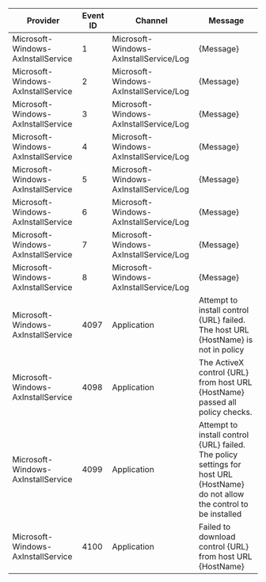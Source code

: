 Provider                            |  Event ID  |  Channel                                 |  Message
------------------------------------|------------|------------------------------------------|-------------------------------------------------------------------------------------------------------------------------------
Microsoft-Windows-AxInstallService  |  1         |  Microsoft-Windows-AxInstallService/Log  |  {Message}
Microsoft-Windows-AxInstallService  |  2         |  Microsoft-Windows-AxInstallService/Log  |  {Message}
Microsoft-Windows-AxInstallService  |  3         |  Microsoft-Windows-AxInstallService/Log  |  {Message}
Microsoft-Windows-AxInstallService  |  4         |  Microsoft-Windows-AxInstallService/Log  |  {Message}
Microsoft-Windows-AxInstallService  |  5         |  Microsoft-Windows-AxInstallService/Log  |  {Message}
Microsoft-Windows-AxInstallService  |  6         |  Microsoft-Windows-AxInstallService/Log  |  {Message}
Microsoft-Windows-AxInstallService  |  7         |  Microsoft-Windows-AxInstallService/Log  |  {Message}
Microsoft-Windows-AxInstallService  |  8         |  Microsoft-Windows-AxInstallService/Log  |  {Message}
Microsoft-Windows-AxInstallService  |  4097      |  Application                             |  Attempt to install control {URL} failed. The host URL {HostName} is not in policy
Microsoft-Windows-AxInstallService  |  4098      |  Application                             |  The ActiveX control {URL} from host URL {HostName} passed all policy checks.
Microsoft-Windows-AxInstallService  |  4099      |  Application                             |  Attempt to install control {URL} failed. The policy settings for host URL {HostName} do not allow the control to be installed
Microsoft-Windows-AxInstallService  |  4100      |  Application                             |  Failed to download control {URL} from host URL {HostName}